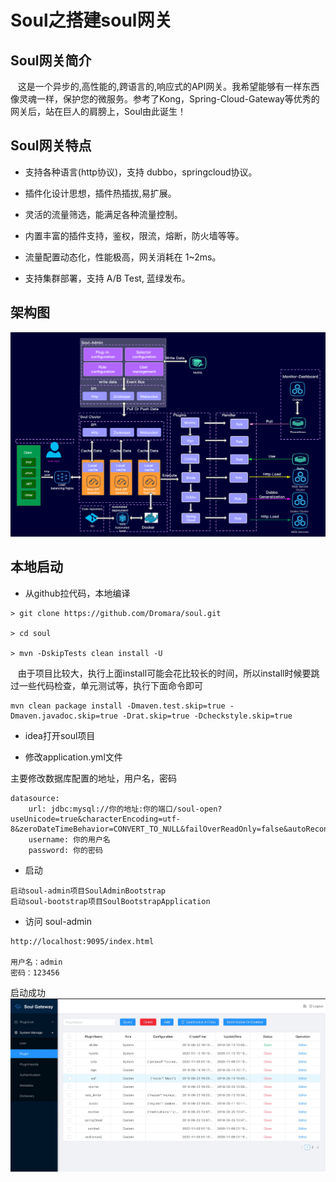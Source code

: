 # Soul之搭建soul网关

## Soul网关简介

&nbsp; &nbsp;这是一个异步的,高性能的,跨语言的,响应式的API网关。我希望能够有一样东西像灵魂一样，保护您的微服务。参考了Kong，Spring-Cloud-Gateway等优秀的网关后，站在巨人的肩膀上，Soul由此诞生！

## Soul网关特点

- 支持各种语言(http协议)，支持 dubbo，springcloud协议。

- 插件化设计思想，插件热插拔,易扩展。

- 灵活的流量筛选，能满足各种流量控制。

- 内置丰富的插件支持，鉴权，限流，熔断，防火墙等等。

- 流量配置动态化，性能极高，网关消耗在 1~2ms。

- 支持集群部署，支持 A/B Test, 蓝绿发布。

## 架构图

 ![avatar](_media/../../../../_media/image/source_code/soul-framework.png) 

 ## 本地启动

 - 从github拉代码，本地编译

```
> git clone https://github.com/Dromara/soul.git

> cd soul

> mvn -DskipTests clean install -U
```
&nbsp; &nbsp;由于项目比较大，执行上面install可能会花比较长的时间，所以install时候要跳过一些代码检查，单元测试等，执行下面命令即可

```
mvn clean package install -Dmaven.test.skip=true -Dmaven.javadoc.skip=true -Drat.skip=true -Dcheckstyle.skip=true
```

- idea打开soul项目

- 修改application.yml文件

主要修改数据库配置的地址，用户名，密码
```
datasource:
    url: jdbc:mysql://你的地址:你的端口/soul-open?useUnicode=true&characterEncoding=utf-8&zeroDateTimeBehavior=CONVERT_TO_NULL&failOverReadOnly=false&autoReconnect=true&useSSL=false
    username: 你的用户名
    password: 你的密码
```

- 启动

```
启动soul-admin项目SoulAdminBootstrap
启动soul-bootstrap项目SoulBootstrapApplication
```

- 访问 soul-admin

```
http://localhost:9095/index.html

用户名：admin
密码：123456
```
启动成功
![avatar](_media/../../../../_media/image/source_code/1610551270366.jpg) 
